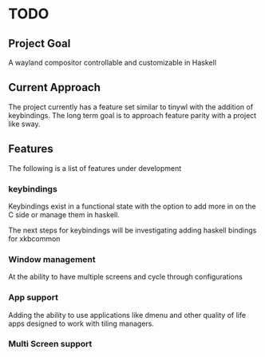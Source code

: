 # TODO

## Project Goal

A wayland compositor controllable and customizable in Haskell

## Current Approach

The project currently has a feature set similar to tinywl with the addition of keybindings. The long term goal is to approach feature parity with a project like sway.

## Features

The following is a list of features under development

### keybindings

Keybindings exist in a functional state with the option to add more in on the C side or manage them in haskell.

The next steps for keybindings will be investigating adding haskell bindings for xkbcommon

### Window management

At the ability to have multiple screens and cycle through configurations

### App support

Adding the ability to use applications like dmenu and other quality of life apps designed to work with tiling managers.

### Multi Screen support
